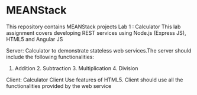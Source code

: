 # MEANStack
This repository contains MEANStack projects
Lab 1 : Calculator
This lab assignment covers developing REST services using Node.js (Express JS), HTML5 and Angular JS

Server: Calculator to demonstrate stateless web services.The server should include the following functionalities:
1. Addition 2. Subtraction 3. Multiplication 4. Division 
  
Client: Calculator Client Use features of HTML5. Client should use all the functionalities provided by the web service 
 
